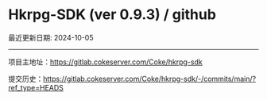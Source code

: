 # Hkrpg-SDK (ver 0.9.3) / github

最近更新日期: 2024-10-05

---
项目主地址：https://gitlab.cokeserver.com/Coke/hkrpg-sdk

提交历史：https://gitlab.cokeserver.com/Coke/hkrpg-sdk/-/commits/main/?ref_type=HEADS
